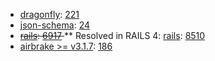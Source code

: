 * [dragonfly](https://github.com/markevans/dragonfly): [221](https://github.com/markevans/dragonfly/issues/221)
* [json-schema](https://github.com/hoxworth/json-schema): [24](https://github.com/hoxworth/json-schema/issues/24)
* <strike>[rails](http://rubyonrails.org/): [6917](https://github.com/rails/rails/pull/6917) </strike>
** Resolved in RAILS 4: [rails](http://rubyonrails.org/): [8510](https://github.com/rails/rails/pull/8510)
* [airbrake >= v3.1.7](https://github.com/airbrake/airbrake): [186](https://github.com/airbrake/airbrake/pull/186)
